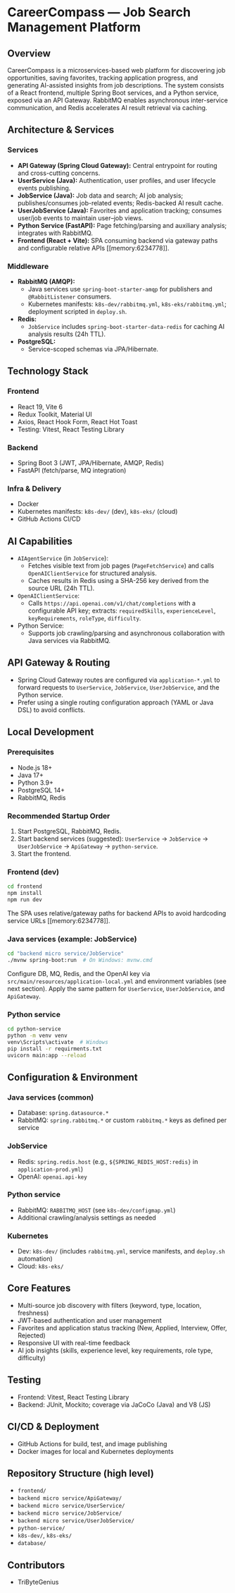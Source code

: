 # CareerCompass — Job Search Management Platform

## Overview
CareerCompass is a microservices-based web platform for discovering job opportunities, saving favorites, tracking application progress, and generating AI-assisted insights from job descriptions. The system consists of a React frontend, multiple Spring Boot services, and a Python service, exposed via an API Gateway. RabbitMQ enables asynchronous inter-service communication, and Redis accelerates AI result retrieval via caching.


## Architecture & Services

### Services
- **API Gateway (Spring Cloud Gateway):** Central entrypoint for routing and cross-cutting concerns.
- **UserService (Java):** Authentication, user profiles, and user lifecycle events publishing.
- **JobService (Java):** Job data and search; AI job analysis; publishes/consumes job-related events; Redis-backed AI result cache.
- **UserJobService (Java):** Favorites and application tracking; consumes user/job events to maintain user–job views.
- **Python Service (FastAPI):** Page fetching/parsing and auxiliary analysis; integrates with RabbitMQ.
- **Frontend (React + Vite):** SPA consuming backend via gateway paths and configurable relative APIs [[memory:6234778]].

### Middleware
- **RabbitMQ (AMQP):**
  - Java services use `spring-boot-starter-amqp` for publishers and `@RabbitListener` consumers.
  - Kubernetes manifests: `k8s-dev/rabbitmq.yml`, `k8s-eks/rabbitmq.yml`; deployment scripted in `deploy.sh`.
- **Redis:**
  - `JobService` includes `spring-boot-starter-data-redis` for caching AI analysis results (24h TTL).
- **PostgreSQL:**
  - Service-scoped schemas via JPA/Hibernate.


## Technology Stack

### Frontend
- React 19, Vite 6
- Redux Toolkit, Material UI
- Axios, React Hook Form, React Hot Toast
- Testing: Vitest, React Testing Library

### Backend
- Spring Boot 3 (JWT, JPA/Hibernate, AMQP, Redis)
- FastAPI (fetch/parse, MQ integration)

### Infra & Delivery
- Docker
- Kubernetes manifests: `k8s-dev/` (dev), `k8s-eks/` (cloud)
- GitHub Actions CI/CD


## AI Capabilities
- `AIAgentService` (in `JobService`):
  - Fetches visible text from job pages (`PageFetchService`) and calls `OpenAIClientService` for structured analysis.
  - Caches results in Redis using a SHA-256 key derived from the source URL (24h TTL).
- `OpenAIClientService`:
  - Calls `https://api.openai.com/v1/chat/completions` with a configurable API key; extracts: `requiredSkills`, `experienceLevel`, `keyRequirements`, `roleType`, `difficulty`.
- Python Service:
  - Supports job crawling/parsing and asynchronous collaboration with Java services via RabbitMQ.


## API Gateway & Routing
- Spring Cloud Gateway routes are configured via `application-*.yml` to forward requests to `UserService`, `JobService`, `UserJobService`, and the Python service.
- Prefer using a single routing configuration approach (YAML or Java DSL) to avoid conflicts.


## Local Development

### Prerequisites
- Node.js 18+
- Java 17+
- Python 3.9+
- PostgreSQL 14+
- RabbitMQ, Redis

### Recommended Startup Order
1. Start PostgreSQL, RabbitMQ, Redis.
2. Start backend services (suggested): `UserService` → `JobService` → `UserJobService` → `ApiGateway` → `python-service`.
3. Start the frontend.

### Frontend (dev)
```bash
cd frontend
npm install
npm run dev
```

The SPA uses relative/gateway paths for backend APIs to avoid hardcoding service URLs [[memory:6234778]].

### Java services (example: JobService)
```bash
cd "backend micro service/JobService"
./mvnw spring-boot:run  # On Windows: mvnw.cmd
```

Configure DB, MQ, Redis, and the OpenAI key via `src/main/resources/application-local.yml` and environment variables (see next section). Apply the same pattern for `UserService`, `UserJobService`, and `ApiGateway`.

### Python service
```bash
cd python-service
python -m venv venv
venv\Scripts\activate  # Windows
pip install -r requirments.txt
uvicorn main:app --reload
```


## Configuration & Environment

### Java services (common)
- Database: `spring.datasource.*`
- RabbitMQ: `spring.rabbitmq.*` or custom `rabbitmq.*` keys as defined per service

### JobService
- Redis: `spring.redis.host` (e.g., `${SPRING_REDIS_HOST:redis}` in `application-prod.yml`)
- OpenAI: `openai.api-key`

### Python service
- RabbitMQ: `RABBITMQ_HOST` (see `k8s-dev/configmap.yml`)
- Additional crawling/analysis settings as needed

### Kubernetes
- Dev: `k8s-dev/` (includes `rabbitmq.yml`, service manifests, and `deploy.sh` automation)
- Cloud: `k8s-eks/`


## Core Features
- Multi-source job discovery with filters (keyword, type, location, freshness)
- JWT-based authentication and user management
- Favorites and application status tracking (New, Applied, Interview, Offer, Rejected)
- Responsive UI with real-time feedback
- AI job insights (skills, experience level, key requirements, role type, difficulty)


## Testing
- Frontend: Vitest, React Testing Library
- Backend: JUnit, Mockito; coverage via JaCoCo (Java) and V8 (JS)


## CI/CD & Deployment
- GitHub Actions for build, test, and image publishing
- Docker images for local and Kubernetes deployments


## Repository Structure (high level)
- `frontend/`
- `backend micro service/ApiGateway/`
- `backend micro service/UserService/`
- `backend micro service/JobService/`
- `backend micro service/UserJobService/`
- `python-service/`
- `k8s-dev/`, `k8s-eks/`
- `database/`


## Contributors
- TriByteGenius